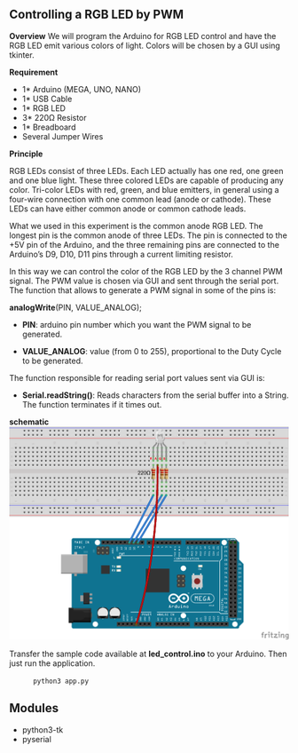 ## Controlling a RGB LED by PWM

**Overview**
We will program the Arduino for RGB LED control and have the RGB LED emit various colors of light. Colors will be chosen by a GUI using tkinter.

**Requirement**

- 1* Arduino (MEGA, UNO, NANO)
- 1* USB Cable
- 1* RGB LED
- 3* 220Ω Resistor
- 1* Breadboard
- Several Jumper Wires

**Principle**

RGB LEDs consist of three LEDs. Each LED actually has one red, one green and
one blue light. These three colored LEDs are capable of producing any color.
Tri-color LEDs with red, green, and blue emitters, in general using a four-wire
connection with one common lead (anode or cathode). These LEDs can have
either common anode or common cathode leads.

What we used in this experiment is the common anode RGB LED. The longest
pin is the common anode of three LEDs. The pin is connected to the +5V pin of
the Arduino, and the three remaining pins are connected to the Arduino’s D9,
D10, D11 pins through a current limiting resistor.

In this way we can control the color of the RGB LED by the 3 channel PWM signal. The PWM value is chosen via GUI and sent through the serial port. The function that allows to generate a PWM signal in some of the pins is:

**analogWrite**(PIN, VALUE_ANALOG);

- **PIN**: arduino pin number which you want the PWM signal to be generated.

- **VALUE_ANALOG**: value (from 0 to 255), proportional to the Duty Cycle to be generated.

The function responsible for reading serial port values sent via GUI is:

- **Serial.readString()**: Reads characters from the serial buffer into a String. The function terminates if it times out.

**schematic**
![](schematic.png)



Transfer the sample code available at **led_control.ino** to your Arduino. Then just run the application.

`` 
     python3 app.py
`` 

## Modules

* python3-tk
* pyserial
